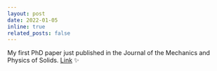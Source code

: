 ```yaml
---
layout: post
date: 2022-01-05
inline: true
related_posts: false
---
```


My first PhD paper just published in the Journal of the Mechanics and Physics of Solids. <a href="https://doi.org/10.1016/j.jmps.2021.104754">Link</a> ✨

